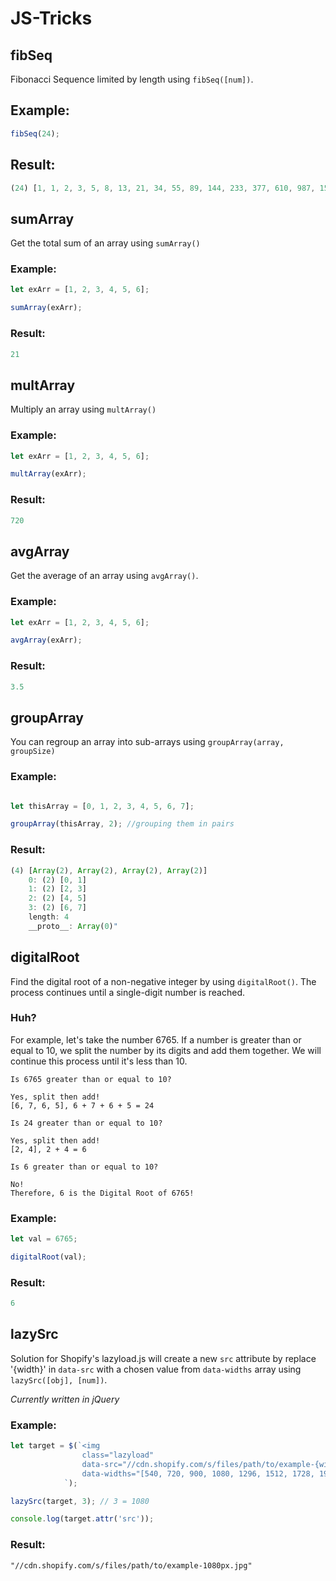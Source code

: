 # JS-Tricks

## fibSeq

Fibonacci Sequence limited by length using `fibSeq([num])`.

## Example:
```js
fibSeq(24);
```
## Result:
```js
(24) [1, 1, 2, 3, 5, 8, 13, 21, 34, 55, 89, 144, 233, 377, 610, 987, 1597, 2584, 4181, 6765, 10946, 17711, 28657, 46368]
```
## sumArray

Get the total sum of an array using `sumArray()`

### Example:
``` js
let exArr = [1, 2, 3, 4, 5, 6];

sumArray(exArr);
```

### Result:
```js
21
```

## multArray
Multiply an array using `multArray()`

### Example:
``` js
let exArr = [1, 2, 3, 4, 5, 6];

multArray(exArr);
```

### Result:
```js
720
```
## avgArray

Get the average of an array using `avgArray()`.

### Example:
``` js
let exArr = [1, 2, 3, 4, 5, 6];

avgArray(exArr);
```

### Result:
```js
3.5
```
## groupArray

You can regroup an array into sub-arrays using `groupArray(array, groupSize)`

### Example:
```js

let thisArray = [0, 1, 2, 3, 4, 5, 6, 7];

groupArray(thisArray, 2); //grouping them in pairs
```
### Result:
```js
(4) [Array(2), Array(2), Array(2), Array(2)]
    0: (2) [0, 1]
    1: (2) [2, 3]
    2: (2) [4, 5]
    3: (2) [6, 7]
    length: 4
    __proto__: Array(0)"
```

## digitalRoot

Find the digital root of a non-negative integer by using `digitalRoot()`. The process continues until a single-digit number is reached. 

### Huh? 

For example, let's take the number 6765. If a number is greater than or equal to 10, we split the number by its digits and add them together. We will continue this process until it's less than 10.

```
Is 6765 greater than or equal to 10? 

Yes, split then add! 
[6, 7, 6, 5], 6 + 7 + 6 + 5 = 24

Is 24 greater than or equal to 10? 

Yes, split then add!
[2, 4], 2 + 4 = 6

Is 6 greater than or equal to 10?

No! 
Therefore, 6 is the Digital Root of 6765!
```
### Example:
```js
let val = 6765;

digitalRoot(val);
```

### Result: 

```js
6
```
## lazySrc

Solution for Shopify's lazyload.js will create a new `src` attribute by replace '{width}' in `data-src` with a chosen value from `data-widths` array using `lazySrc([obj], [num])`.

*Currently written in jQuery*

### Example:
``` js
let target = $(`<img 
                class="lazyload" 
                data-src="//cdn.shopify.com/s/files/path/to/example-{width}px.jpg" 
                data-widths="[540, 720, 900, 1080, 1296, 1512, 1728, 1944, 2048, 4472]">
            `); 

lazySrc(target, 3); // 3 = 1080

console.log(target.attr('src'));
```
### Result:
`
"//cdn.shopify.com/s/files/path/to/example-1080px.jpg"
`
